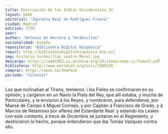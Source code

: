 ```yaml
---
title: Descripción de las Indias Occidentales IV
layout: book
editorial: "Imprenta Real de Rodríguez Franco"
ciudad: Madrid
edicion: 1730
year: 
author: "Antonio de Herrera y Tordesillas"
nacionalidad: España
repositorio: "Biblioteca Digital Hispánica"
repurl: http://bibliotecadigitalhispanica.bne.es/
img: historia_tordesillas_cuatro_Morel.jpg
descarga: https://ia601502.us.archive.org/29/items/tomo-iv/TomoIV.pdf
biblioteca: http://www.worldcat.org/oclc/3509220
comprar: https://amzn.to/3moPoub
periodo: "Colonial"
---
```

 
Los que inclinaban al Tirano, temieron, i los Fieles se confirmaron en su opinión, y cargaron en un Navío la Plata del Rey, que allí estaba, y mucha de Particulares, y la enviaron á los Reyes, y nombraron, para defenderse, por Maese de Campo á Miguel Cornejo, y por Capitán á Francisco de Grado, y á Marcos de Retamoso por alferez del Estandarte Real: y estando los Leales con este contento, á trece de Diciembre se juntaron en el Regimiento, y deshicieron lo hecho, porque entendieron que iba Tomás Vazquez contra ello.
